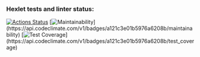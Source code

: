 ### Hexlet tests and linter status:

[![Actions Status](https://github.com/Kseniya1991/java-project-71/actions/workflows/hexlet-check.yml/badge.svg)](https://github.com/Kseniya1991/java-project-71/actions)
[![Maintainability](https://codeclimate.com/github/Kseniya1991/java-project-71/maintainability")](https://api.codeclimate.com/v1/badges/a121c3e01b5976a6208b/maintainability)
[![Test Coverage](https://codeclimate.com/github/Kseniya1991/java-project-71/test_coverage")](https://api.codeclimate.com/v1/badges/a121c3e01b5976a6208b/test_coverage)